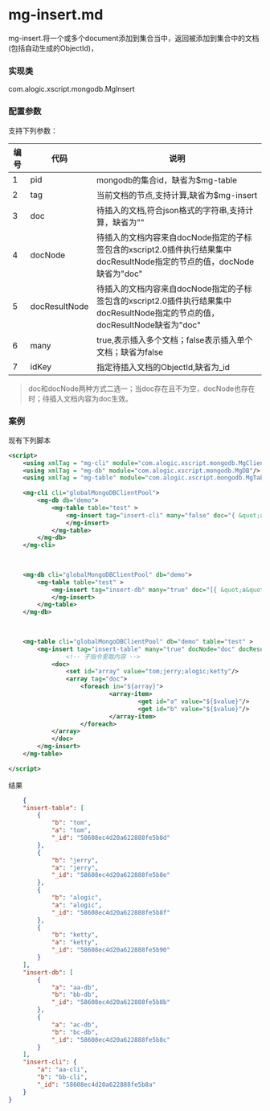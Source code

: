 mg-insert.md
=======

mg-insert.将一个或多个document添加到集合当中，返回被添加到集合中的文档(包括自动生成的ObjectId)，

### 实现类

com.alogic.xscript.mongodb.MgInsert

### 配置参数

支持下列参数：

| 编号 | 代码 | 说明 |
| ---- | ---- | ---- |
| 1 | pid | mongodb的集合id，缺省为$mg-table |
| 2 | tag | 当前文档的节点,支持计算,缺省为$mg-insert |
| 3 | doc | 待插入的文档,符合json格式的字符串,支持计算，缺省为""|
| 4 | docNode | 待插入的文档内容来自docNode指定的子标签包含的xscript2.0插件执行结果集中docResultNode指定的节点的值，docNode缺省为"doc"|
| 5 | docResultNode |  待插入的文档内容来自docNode指定的子标签包含的xscript2.0插件执行结果集中docResultNode指定的节点的值，docResultNode缺省为"doc"|
| 6 | many | true,表示插入多个文档；false表示插入单个文档；缺省为false |
| 7 | idKey | 指定待插入文档的ObjectId,缺省为_id |

>doc和docNode两种方式二选一；当doc存在且不为空，docNode也存在时；待插入文档内容为doc生效。

### 案例

现有下列脚本

```xml
<script>
	<using xmlTag = "mg-cli" module="com.alogic.xscript.mongodb.MgClient"/>
	<using xmlTag = "mg-db" module="com.alogic.xscript.mongodb.MgDB"/>
	<using xmlTag = "mg-table" module="com.alogic.xscript.mongodb.MgTable"/>
	
 	<mg-cli cli="globalMongoDBClientPool">
		<mg-db db="demo">
			<mg-table table="test" >
				<mg-insert tag="insert-cli" many="false" doc="{ &quot;a&quot;: &quot;aa-cli&quot;, &quot;b&quot;: &quot;bb-cli&quot;}">
				</mg-insert>
			</mg-table>
		</mg-db>
	</mg-cli>
	
	

	<mg-db cli="globalMongoDBClientPool" db="demo">
		<mg-table table="test" >
			<mg-insert tag="insert-db" many="true" doc="[{ &quot;a&quot;: &quot;aa-db&quot;, &quot;b&quot;: &quot;bb-db&quot;},{ &quot;a&quot;: &quot;ac-db&quot;, &quot;b&quot;: &quot;bc-db&quot;}]">
			</mg-insert>
		</mg-table>
	</mg-db>

	
	
	<mg-table cli="globalMongoDBClientPool" db="demo" table="test" >
		<mg-insert tag="insert-table" many="true" docNode="doc" docResultNode="doc">
				<!-- 子指令里取内容 -->
			<doc>
				<set id="array" value="tom;jerry;alogic;ketty"/>
				<array tag="doc">			
                    <foreach in="${array}">
                            <array-item>
                                    <get id="a" value="${$value}"/>
                                    <get id="b" value="${$value}"/>
                            </array-item>
                    </foreach>
            </array>
			</doc>
		</mg-insert>
	</mg-table>
	
</script>
```

结果

```json
	{
    "insert-table": [
        {
            "b": "tom", 
            "a": "tom", 
            "_id": "58608ec4d20a622888fe5b8d"
        }, 
        {
            "b": "jerry", 
            "a": "jerry", 
            "_id": "58608ec4d20a622888fe5b8e"
        }, 
        {
            "b": "alogic", 
            "a": "alogic", 
            "_id": "58608ec4d20a622888fe5b8f"
        }, 
        {
            "b": "ketty", 
            "a": "ketty", 
            "_id": "58608ec4d20a622888fe5b90"
        }
    ], 
    "insert-db": [
        {
            "a": "aa-db", 
            "b": "bb-db", 
            "_id": "58608ec4d20a622888fe5b8b"
        }, 
        {
            "a": "ac-db", 
            "b": "bc-db", 
            "_id": "58608ec4d20a622888fe5b8c"
        }
    ], 
    "insert-cli": {
        "a": "aa-cli", 
        "b": "bb-cli", 
        "_id": "58608ec4d20a622888fe5b8a"
    }
}	
```
